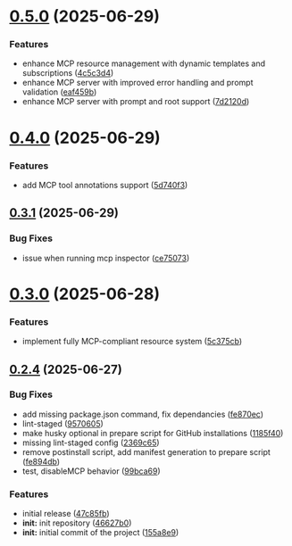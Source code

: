 # [0.5.0](https://github.com/npjonath/oclif-plugin-mcp-server/compare/0.4.0...0.5.0) (2025-06-29)

### Features

- enhance MCP resource management with dynamic templates and subscriptions ([4c5c3d4](https://github.com/npjonath/oclif-plugin-mcp-server/commit/4c5c3d4b83bdffea468239c62d6f81091a573c48))
- enhance MCP server with improved error handling and prompt validation ([eaf459b](https://github.com/npjonath/oclif-plugin-mcp-server/commit/eaf459be181e8b4e73a73cd7301f6633e8a9a719))
- enhance MCP server with prompt and root support ([7d2120d](https://github.com/npjonath/oclif-plugin-mcp-server/commit/7d2120d439ef6a48e77ab6e6a7dc2b488782f0c2))

# [0.4.0](https://github.com/npjonath/oclif-plugin-mcp-server/compare/0.3.1...0.4.0) (2025-06-29)

### Features

- add MCP tool annotations support ([5d740f3](https://github.com/npjonath/oclif-plugin-mcp-server/commit/5d740f3181a73c088eea695032b22c3ac8eaf5af))

## [0.3.1](https://github.com/npjonath/oclif-plugin-mcp-server/compare/0.3.0...0.3.1) (2025-06-29)

### Bug Fixes

- issue when running mcp inspector ([ce75073](https://github.com/npjonath/oclif-plugin-mcp-server/commit/ce750739feab4dbb1bc1c2e36c51ec0d0d936dfb))

# [0.3.0](https://github.com/npjonath/oclif-plugin-mcp-server/compare/0.2.4...0.3.0) (2025-06-28)

### Features

- implement fully MCP-compliant resource system ([5c375cb](https://github.com/npjonath/oclif-plugin-mcp-server/commit/5c375cb2ab463c8627b687bed74e1250727cad1c))

## [0.2.4](https://github.com/npjonath/oclif-plugin-mcp-server/compare/46627b02c1dc58552b85f19dff1ffd32523ff32e...0.2.4) (2025-06-27)

### Bug Fixes

- add missing package.json command, fix dependancies ([fe870ec](https://github.com/npjonath/oclif-plugin-mcp-server/commit/fe870ec6202ecd5d8259ec6db2de3e62efe79cc8))
- lint-staged ([9570605](https://github.com/npjonath/oclif-plugin-mcp-server/commit/9570605bbb23d2379c31558bdfa89dc9f7b18b3f))
- make husky optional in prepare script for GitHub installations ([1185f40](https://github.com/npjonath/oclif-plugin-mcp-server/commit/1185f4084dad94bfebbee4636675b4f228b1b455))
- missing lint-staged config ([2369c65](https://github.com/npjonath/oclif-plugin-mcp-server/commit/2369c6517e2c3f013d91a208abafd32296034bd4))
- remove postinstall script, add manifest generation to prepare script ([fe894db](https://github.com/npjonath/oclif-plugin-mcp-server/commit/fe894db8319c8779343cb323ab7aa9ee951324b7))
- test, disableMCP behavior ([99bca69](https://github.com/npjonath/oclif-plugin-mcp-server/commit/99bca695099a6e453d00dde54429b0b0e9e009ef))

### Features

- initial release ([47c85fb](https://github.com/npjonath/oclif-plugin-mcp-server/commit/47c85fb03a5f1124b30d4c056aa7f16fcc3a82c1))
- **init:** init repository ([46627b0](https://github.com/npjonath/oclif-plugin-mcp-server/commit/46627b02c1dc58552b85f19dff1ffd32523ff32e))
- **init:** initial commit of the project ([155a8e9](https://github.com/npjonath/oclif-plugin-mcp-server/commit/155a8e950daad703664ac44ba0f772849d5221ac))
